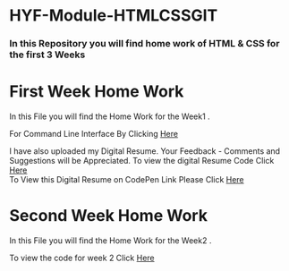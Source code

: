 # HYF-Module-HTMLCSSGIT
<h3> In this Repository you will find home work of  HTML & CSS for the first 3 Weeks

<h1> First Week Home Work </h1>
In this File you will find the Home Work for the Week1 .


For Command Line Interface 
By Clicking <a href="https://arsalanamanat.github.io/HYF-Module-HTMLCSSGIT/Week1/Commandlineanswers.txt">Here</a><br>

I have also uploaded my Digital Resume. Your Feedback - Comments and Suggestions will be Appreciated.
To view the digital Resume Code Click <a href="https://arsalanamanat.github.io/HYF-Module-HTMLCSSGIT/Week1/resume1.html">Here</a><br>
To View this Digital Resume on CodePen Link Please Click <a href="https://codepen.io/arsalan-amanat/project/full/Zmqobb">Here</a><br>



<h1> Second Week Home Work </h1>
In this File you will find the Home Work for the Week2 .<br>



To view the code for week 2 Click <a href="https://arsalanamanat.github.io/HYF-Module-HTMLCSSGIT/Week2/index.html">Here</a>

